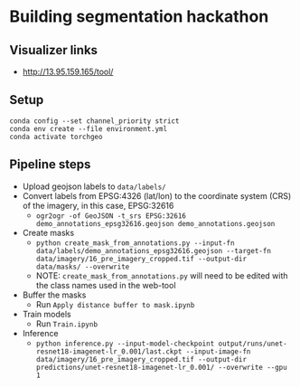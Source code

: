 # Building segmentation hackathon

## Visualizer links

- http://13.95.159.165/tool/

## Setup

```
conda config --set channel_priority strict
conda env create --file environment.yml
conda activate torchgeo
```

## Pipeline steps

- Upload geojson labels to `data/labels/`
- Convert labels from EPSG:4326 (lat/lon) to the coordinate system (CRS) of the imagery, in this case, EPSG:32616
  - `ogr2ogr -of GeoJSON -t_srs EPSG:32616 demo_annotations_epsg32616.geojson demo_annotations.geojson`
- Create masks
  - `python create_mask_from_annotations.py --input-fn data/labels/demo_annotations_epsg32616.geojson --target-fn data/imagery/16_pre_imagery_cropped.tif --output-dir data/masks/ --overwrite`
  - NOTE: `create_mask_from_annotations.py` will need to be edited with the class names used in the web-tool
- Buffer the masks
  - Run `Apply distance buffer to mask.ipynb`
- Train models
  - Run `Train.ipynb`
- Inference
  - `python inference.py --input-model-checkpoint output/runs/unet-resnet18-imagenet-lr_0.001/last.ckpt --input-image-fn data/imagery/16_pre_imagery_cropped.tif --output-dir predictions/unet-resnet18-imagenet-lr_0.001/ --overwrite --gpu 1`
